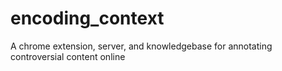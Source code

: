 # encoding_context
A chrome extension, server, and knowledgebase for annotating controversial content online
